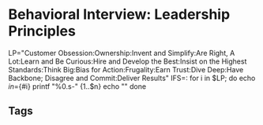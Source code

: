 # Behavioral Interview: Leadership Principles

LP="Customer Obsession:Ownership:Invent and Simplify:Are Right, A Lot:Learn and Be Curious:Hire and Develop the Best:Insist on the Highest Standards:Think Big:Bias for Action:Frugality:Earn Trust:Dive Deep:Have Backbone; Disagree and Commit:Deliver Results"
IFS=:
for i in $LP; do
  echo $i
  n=${#i}
  printf "%0.s-" {1..$n}
  echo ""
done


## Tags
